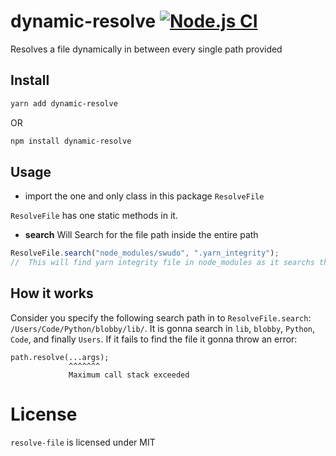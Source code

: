 # dynamic-resolve [![Node.js CI](https://github.com/swudots/dynamic-resolve/actions/workflows/node.js.yml/badge.svg)](https://github.com/swudots/dynamic-resolve/actions/workflows/node.js.yml)

Resolves a file dynamically in between every single path provided

## Install

```sh
yarn add dynamic-resolve
```
OR
```sh
npm install dynamic-resolve
```

## Usage

- import the one and only class in this package `ResolveFile`

`ResolveFile` has one static methods in it.

- **search** Will Search for the file path inside the entire path

```js
ResolveFile.search("node_modules/swudo", ".yarn_integrity");
//  This will find yarn integrity file in node_modules as it searchs the entire one
```

## How it works
Consider you specify the following search path in to `ResolveFile.search`: `/Users/Code/Python/blobby/lib/`.
It is gonna search in `lib`, `blobby`, `Python`, `Code`, and finally `Users`.
If it fails to find the file it gonna throw an error:
```
path.resolve(...args);
             ^^^^^^^
             Maximum call stack exceeded
```

# License

`resolve-file` is licensed under MIT
